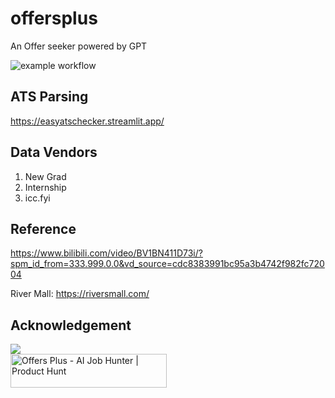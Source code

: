 # offersplus

An Offer seeker powered by GPT

![example workflow](https://github.com/chenyuan99/offer-plus/actions/workflows/django.yml/badge.svg)

## ATS Parsing

https://easyatschecker.streamlit.app/

## Data Vendors

1. New Grad
2. Internship
3. icc.fyi

## Reference

https://www.bilibili.com/video/BV1BN411D73i/?spm_id_from=333.999.0.0&vd_source=cdc8383991bc95a3b4742f982fc72004

River Mall: https://riversmall.com/

## Acknowledgement

<div class="row text-center">
    <div class="col">
        <a href="https://www.buymeacoffee.com/ivanchen"><img
                src="https://img.buymeacoffee.com/button-api/?text=Buy me a coffee&emoji=&slug=ivanchen&button_colour=FFDD00&font_colour=000000&font_family=Cookie&outline_colour=000000&coffee_colour=ffffff"/></a>
    </div>
    <div class="col">
        <a href="https://www.producthunt.com/products/offers-plus?utm_source=badge-follow&utm_medium=badge&utm_souce=badge-offers&#0045;plus"
           target="_blank"><img
                src="https://api.producthunt.com/widgets/embed-image/v1/follow.svg?product_id=577338&theme=neutral"
                alt="Offers&#0032;Plus - AI&#0032;Job&#0032;Hunter | Product Hunt"
                style="width: 250px; height: 54px;" width="250" height="54"/></a>
    </div>
</div>
